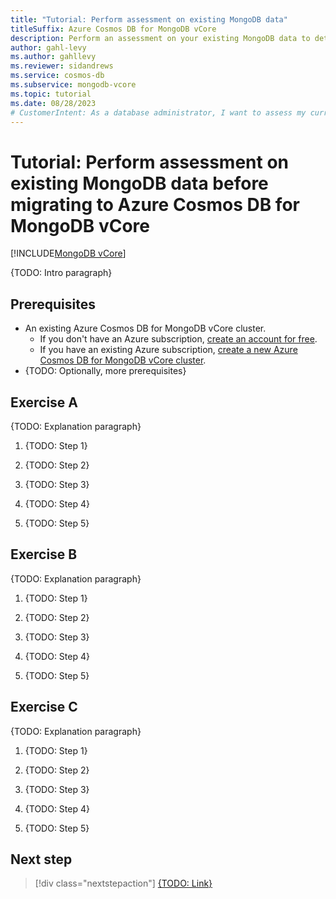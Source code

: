 ```yaml
---
title: "Tutorial: Perform assessment on existing MongoDB data"
titleSuffix: Azure Cosmos DB for MongoDB vCore
description: Perform an assessment on your existing MongoDB data to determine capability prior to migrating to Azure Cosmos DB for MongoDB vCore.
author: gahl-levy
ms.author: gahllevy
ms.reviewer: sidandrews
ms.service: cosmos-db
ms.subservice: mongodb-vcore
ms.topic: tutorial
ms.date: 08/28/2023
# CustomerIntent: As a database administrator, I want to assess my current MongoDB data so that I can determine if I can migrate to Azure Cosmos DB for MongoDB vCore.
---
```


# Tutorial: Perform assessment on existing MongoDB data before migrating to Azure Cosmos DB for MongoDB vCore

[!INCLUDE[MongoDB vCore](../../includes/appliesto-mongodb-vcore.md)]

{TODO: Intro paragraph}

## Prerequisites

- An existing Azure Cosmos DB for MongoDB vCore cluster.
  - If you don't have an Azure subscription, [create an account for free](https://azure.microsoft.com/free).
  - If you have an existing Azure subscription, [create a new Azure Cosmos DB for MongoDB vCore cluster](quickstart-portal.md).
- {TODO: Optionally, more prerequisites}

## Exercise A

{TODO: Explanation paragraph}

1. {TODO: Step 1}

1. {TODO: Step 2}

1. {TODO: Step 3}

1. {TODO: Step 4}

1. {TODO: Step 5}

## Exercise B

{TODO: Explanation paragraph}

1. {TODO: Step 1}

1. {TODO: Step 2}

1. {TODO: Step 3}

1. {TODO: Step 4}

1. {TODO: Step 5}

## Exercise C

{TODO: Explanation paragraph}

1. {TODO: Step 1}

1. {TODO: Step 2}

1. {TODO: Step 3}

1. {TODO: Step 4}

1. {TODO: Step 5}

## Next step

> [!div class="nextstepaction"]
> [{TODO: Link}](about:blank)
